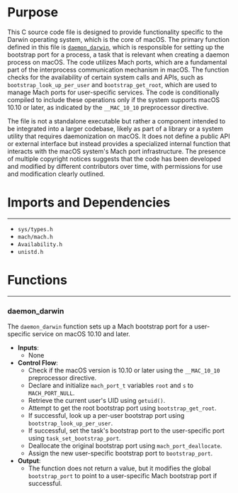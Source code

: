 # Purpose
This C source code file is designed to provide functionality specific to the Darwin operating system, which is the core of macOS. The primary function defined in this file is [`daemon_darwin`](#daemon_darwin), which is responsible for setting up the bootstrap port for a process, a task that is relevant when creating a daemon process on macOS. The code utilizes Mach ports, which are a fundamental part of the interprocess communication mechanism in macOS. The function checks for the availability of certain system calls and APIs, such as `bootstrap_look_up_per_user` and `bootstrap_get_root`, which are used to manage Mach ports for user-specific services. The code is conditionally compiled to include these operations only if the system supports macOS 10.10 or later, as indicated by the `__MAC_10_10` preprocessor directive.

The file is not a standalone executable but rather a component intended to be integrated into a larger codebase, likely as part of a library or a system utility that requires daemonization on macOS. It does not define a public API or external interface but instead provides a specialized internal function that interacts with the macOS system's Mach port infrastructure. The presence of multiple copyright notices suggests that the code has been developed and modified by different contributors over time, with permissions for use and modification clearly outlined.
# Imports and Dependencies

---
- `sys/types.h`
- `mach/mach.h`
- `Availability.h`
- `unistd.h`


# Functions

---
### daemon_darwin<!-- {{#callable:daemon_darwin}} -->
The `daemon_darwin` function sets up a Mach bootstrap port for a user-specific service on macOS 10.10 and later.
- **Inputs**:
    - None
- **Control Flow**:
    - Check if the macOS version is 10.10 or later using the `__MAC_10_10` preprocessor directive.
    - Declare and initialize `mach_port_t` variables `root` and `s` to `MACH_PORT_NULL`.
    - Retrieve the current user's UID using `getuid()`.
    - Attempt to get the root bootstrap port using `bootstrap_get_root`.
    - If successful, look up a per-user bootstrap port using `bootstrap_look_up_per_user`.
    - If successful, set the task's bootstrap port to the user-specific port using `task_set_bootstrap_port`.
    - Deallocate the original bootstrap port using `mach_port_deallocate`.
    - Assign the new user-specific bootstrap port to `bootstrap_port`.
- **Output**:
    - The function does not return a value, but it modifies the global `bootstrap_port` to point to a user-specific Mach bootstrap port if successful.


